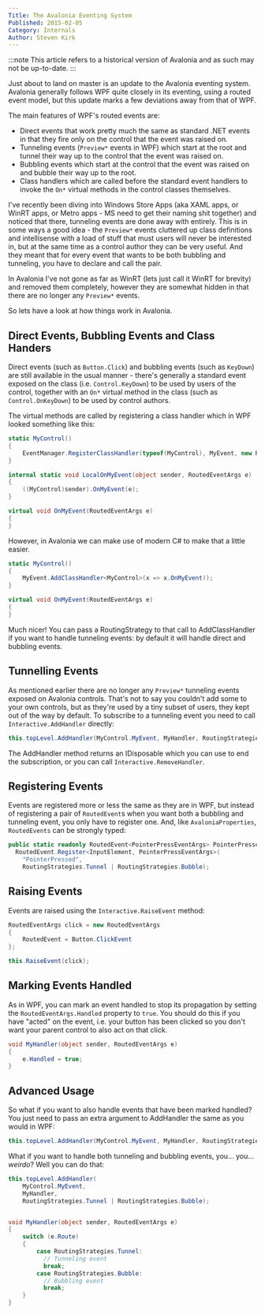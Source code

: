 ```yaml
---
Title: The Avalonia Eventing System
Published: 2015-02-05
Category: Internals
Author: Steven Kirk
---
```


:::note
This article refers to a historical version of Avalonia and as such may not be up-to-date.
:::

Just about to land on master is an update to the Avalonia eventing system. Avalonia generally follows
WPF quite closely in its eventing, using a routed event model, but this update marks a few
deviations away from that of WPF.

The main features of WPF's routed events are:

* Direct events that work pretty much the same as standard .NET events in that they fire only on the
  control that the event was raised on.
* Tunneling events (`Preview*` events in WPF) which start at the root and tunnel their way up to
  the control that the event was raised on.
* Bubbling events which start at the control that the event was raised on and bubble their way up to
  the root.
* Class handlers which are called before the standard event handlers to invoke the `On*` virtual
  methods in the control classes themselves.

I've recently been diving into Windows Store Apps (aka XAML apps, or WinRT apps, or Metro apps - MS
need to get their naming shit together) and noticed that there, tunneling events are done away with
entirely. This is in some ways a good idea - the `Preview*` events cluttered up class definitions
and intellisense with a load of stuff that must users will never be interested in, but at the same
time as a control author they can be very useful. And they meant that for every event that wants to
be both bubbling and tunneling, you have to declare and call the pair.

In Avalonia I've not gone as far as WinRT (lets just call it WinRT for brevity) and removed them
completely, however they are somewhat hidden in that there are no longer any `Preview*` events.

So lets have a look at how things work in Avalonia.

## Direct Events, Bubbling Events and Class Handers

Direct events (such as `Button.Click`) and bubbling events (such as `KeyDown`) are still available
in the usual manner - there's generally a standard event exposed on the class (i.e.
`Control.KeyDown`) to be used by users of the control, together with an `On*` virtual method in the
class (such as `Control.OnKeyDown`) to be used by control authors.

The virtual methods are called by registering a class handler which in WPF looked something like
this:

```csharp
static MyControl()
{
    EventManager.RegisterClassHandler(typeof(MyControl), MyEvent, new RoutedEventHandler(LocalOnMyEvent));
}

internal static void LocalOnMyEvent(object sender, RoutedEventArgs e)
{
	((MyControl)sender).OnMyEvent(e);
}

virtual void OnMyEvent(RoutedEventArgs e)
{
}
```

However, in Avalonia we can make use of modern C# to make that a little easier.

```csharp
static MyControl()
{
    MyEvent.AddClassHandler<MyControl>(x => x.OnMyEvent));
}

virtual void OnMyEvent(RoutedEventArgs e)
{
}

```

Much nicer! You can pass a RoutingStrategy to that call to AddClassHandler if you want to handle
tunneling events: by default it will handle direct and bubbling events.

## Tunnelling Events

As mentioned earlier there are no longer any `Preview*` tunneling events exposed on Avalonia
controls. That's not to say you couldn't add some to your own controls, but as they're used by a
tiny subset of users, they kept out of the way by default. To subscribe to a tunneling event
you need to call `Interactive.AddHandler` directly:

```csharp
this.topLevel.AddHandler(MyControl.MyEvent, MyHandler, RoutingStrategies.Tunnel);
```

The AddHandler method returns an IDisposable which you can use to end the subscription, or you can
call `Interactive.RemoveHandler`.

## Registering Events

Events are registered more or less the same as they are in WPF, but instead of registering a pair
of `RoutedEvent`s when you want both a bubbling and tunneling event, you only have to register one.
And, like `AvaloniaProperties`, `RoutedEvents` can be strongly typed:

```csharp
public static readonly RoutedEvent<PointerPressEventArgs> PointerPressedEvent =
  RoutedEvent.Register<InputElement, PointerPressEventArgs>(
    "PointerPressed",
    RoutingStrategies.Tunnel | RoutingStrategies.Bubble);
```

## Raising Events

Events are raised using the `Interactive.RaiseEvent` method:

```csharp
RoutedEventArgs click = new RoutedEventArgs
{
    RoutedEvent = Button.ClickEvent
};

this.RaiseEvent(click);
```

## Marking Events Handled

As in WPF, you can mark an event handled to stop its propagation by setting the
`RoutedEventArgs.Handled` property to `true`. You should do this if you have "acted" on the event,
i.e. your button has been clicked so you don't want your parent control to also act on that click.

```csharp
void MyHandler(object sender, RoutedEventArgs e)
{
    e.Handled = true;
}
```


## Advanced Usage

So what if you want to also handle events that have been marked handled? You just need to pass
an extra argument to AddHandler the same as you would in WPF:

```csharp
this.topLevel.AddHandler(MyControl.MyEvent, MyHandler, RoutingStrategies.Bubble, true);
```

What if you want to handle both tunneling and bubbling events, you... you... *weirdo*? Well you can
do that:

```csharp
this.topLevel.AddHandler(
    MyControl.MyEvent,
    MyHandler,
    RoutingStrategies.Tunnel | RoutingStrategies.Bubble);


void MyHandler(object sender, RoutedEventArgs e)
{
    switch (e.Route)
    {
        case RoutingStrategies.Tunnel:
          // Tunneling event
          break;
        case RoutingStrategies.Bubble:
          // Bubbling event
          break;
    }
}
```
